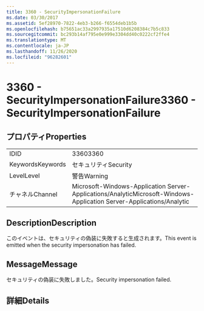 ```yaml
---
title: 3360 - SecurityImpersonationFailure
ms.date: 03/30/2017
ms.assetid: 5ef28970-7822-4eb3-b266-f6554deb1b5b
ms.openlocfilehash: b75651ac33a2997935a17510d6208384c7b5c833
ms.sourcegitcommit: bc293b14af795e0e999e3304dd40c0222cf2ffe4
ms.translationtype: MT
ms.contentlocale: ja-JP
ms.lasthandoff: 11/26/2020
ms.locfileid: "96282601"
---
```

# <a name="3360---securityimpersonationfailure"></a><span data-ttu-id="905b4-102">3360 - SecurityImpersonationFailure</span><span class="sxs-lookup"><span data-stu-id="905b4-102">3360 - SecurityImpersonationFailure</span></span>

## <a name="properties"></a><span data-ttu-id="905b4-103">プロパティ</span><span class="sxs-lookup"><span data-stu-id="905b4-103">Properties</span></span>  
  
|||  
|-|-|  
|<span data-ttu-id="905b4-104">ID</span><span class="sxs-lookup"><span data-stu-id="905b4-104">ID</span></span>|<span data-ttu-id="905b4-105">3360</span><span class="sxs-lookup"><span data-stu-id="905b4-105">3360</span></span>|  
|<span data-ttu-id="905b4-106">Keywords</span><span class="sxs-lookup"><span data-stu-id="905b4-106">Keywords</span></span>|<span data-ttu-id="905b4-107">セキュリティ</span><span class="sxs-lookup"><span data-stu-id="905b4-107">Security</span></span>|  
|<span data-ttu-id="905b4-108">Level</span><span class="sxs-lookup"><span data-stu-id="905b4-108">Level</span></span>|<span data-ttu-id="905b4-109">警告</span><span class="sxs-lookup"><span data-stu-id="905b4-109">Warning</span></span>|  
|<span data-ttu-id="905b4-110">チャネル</span><span class="sxs-lookup"><span data-stu-id="905b4-110">Channel</span></span>|<span data-ttu-id="905b4-111">Microsoft-Windows-Application Server-Applications/Analytic</span><span class="sxs-lookup"><span data-stu-id="905b4-111">Microsoft-Windows-Application Server-Applications/Analytic</span></span>|  
  
## <a name="description"></a><span data-ttu-id="905b4-112">Description</span><span class="sxs-lookup"><span data-stu-id="905b4-112">Description</span></span>  

 <span data-ttu-id="905b4-113">このイベントは、セキュリティの偽装に失敗すると生成されます。</span><span class="sxs-lookup"><span data-stu-id="905b4-113">This event is emitted when the security impersonation has failed.</span></span>  
  
## <a name="message"></a><span data-ttu-id="905b4-114">Message</span><span class="sxs-lookup"><span data-stu-id="905b4-114">Message</span></span>  

 <span data-ttu-id="905b4-115">セキュリティの偽装に失敗しました。</span><span class="sxs-lookup"><span data-stu-id="905b4-115">Security impersonation failed.</span></span>  
  
## <a name="details"></a><span data-ttu-id="905b4-116">詳細</span><span class="sxs-lookup"><span data-stu-id="905b4-116">Details</span></span>
